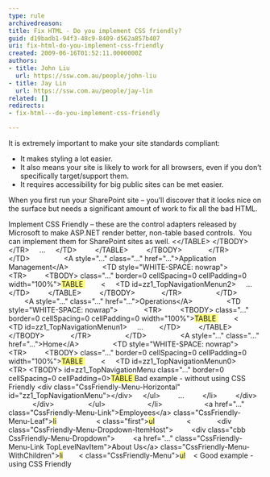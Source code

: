 ```yaml
---
type: rule
archivedreason: 
title: Fix HTML - Do you implement CSS friendly?
guid: d19badb1-94f3-48c9-8409-d562a857b407
uri: fix-html-do-you-implement-css-friendly
created: 2009-06-16T01:52:11.0000000Z
authors:
- title: John Liu
  url: https://ssw.com.au/people/john-liu
- title: Jay Lin
  url: https://ssw.com.au/people/jay-lin
related: []
redirects:
- fix-html---do-you-implement-css-friendly

---
```


It is extremely important to make your site standards compliant:

* It makes styling a lot easier.
* It also means your site is likely to work for all browsers, even if you don’t specifically target/support them.
* It requires accessibility for big public sites can be met easier.


<!--endintro-->

When you first run your SharePoint site – you’ll discover that it looks nice on the surface but needs a significant amount of work to fix all the bad HTML.

Implement CSS Friendly – these are the control adapters released by Microsoft to make ASP.NET render better, non-table based controls.  You can implement them for SharePoint sites as well.
 &lt;&lt;/TABLE&gt;
&lt;/TBODY&gt;
    &lt;/TR&gt;
    ...
    &lt;/TD&gt;
        &lt;/TABLE&gt;
        &lt;/TBODY&gt;
            &lt;/TR&gt;
                &lt;/TD&gt;
                &lt;A style="..." class="..." href="..."&gt;Application Management&lt;/A&gt;
                &lt;TD style="WHITE-SPACE: nowrap"&gt;
            &lt;TR&gt;
        &lt;TBODY&gt;
class="..." border=0 cellSpacing=0 cellPadding=0 width="100%"&gt;<font style="background-color&#58;rgb(255, 255, 128);">TABLE </font>        &lt;
    &lt;TD id=zz1\_TopNavigationMenun2&gt;
    ...
    &lt;/TD&gt;
        &lt;/TABLE&gt;
        &lt;/TBODY&gt;
            &lt;/TR&gt;
                &lt;/TD&gt;
                &lt;A style="..." class="..." href="..."&gt;Operations&lt;/A&gt;
                &lt;TD style="WHITE-SPACE: nowrap"&gt;
            &lt;TR&gt;
        &lt;TBODY&gt;
class="..." border=0 cellSpacing=0 cellPadding=0 width="100%"&gt;<font style="background-color&#58;rgb(255, 255, 128);">TABLE </font>        &lt;
    &lt;TD id=zz1\_TopNavigationMenun1&gt;
    ...   
    &lt;/TD&gt;
        &lt;/TABLE&gt;
        &lt;/TBODY&gt;
            &lt;/TR&gt;
                &lt;/TD&gt;
                &lt;A style="..." class="..." href="..."&gt;Home&lt;/A&gt;
                &lt;TD style="WHITE-SPACE: nowrap"&gt;
            &lt;TR&gt;
        &lt;TBODY&gt;
class="..." border=0 cellSpacing=0 cellPadding=0 width="100%"&gt;<font style="background-color&#58;rgb(255, 255, 128);">TABLE </font>        &lt;
    &lt;TD id=zz1\_TopNavigationMenun0&gt;
    &lt;TR&gt;
&lt;TBODY&gt;
id=zz1\_TopNavigationMenu class="..." border=0 cellSpacing=0 cellPadding=0&gt;<font style="background-color&#58;rgb(255, 255, 128);">TABLE </font>Bad example - without using CSS Friendly &lt;div class="CssFriendly-Menu-Horizontal" id="zz1\_TopNavigationMenu"&gt;&lt;/div&gt;
    &lt;/ul&gt;
        ...
        &lt;/li&gt;
        &lt;/div&gt;
            &lt;/div&gt;
                &lt;/ul&gt;
                    &lt;/li&gt;
                    &lt;a href="..." class="CssFriendly-Menu-Link"&gt;Employees&lt;/a&gt;
class="CssFriendly-Menu-Leaf"&gt;<font style="background-color&#58;rgb(255, 255, 128);">li</font>                    &lt;
class="first"&gt;<font style="background-color&#58;rgb(255, 255, 128);">ul</font>                &lt;
            &lt;div class="CssFriendly-Menu-Dropdown-ItemHost"&gt;
        &lt;div class="cbb CssFriendly-Menu-Dropdown"&gt;
        &lt;a href="..." class="CssFriendly-Menu-Link TopLevelNavItem"&gt;About Us&lt;/a&gt;
class="CssFriendly-Menu-WithChildren"&gt;<font style="background-color&#58;rgb(255, 255, 128);">li</font>        &lt;
class="CssFriendly-Menu"&gt;<font style="background-color&#58;rgb(255, 255, 128);">ul</font>    &lt;
Good example - using CSS Friendly
